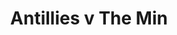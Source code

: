 ---
year: "1994"
serialNumber: "0165" 
game: "Antillies"
title: "Antillies v The Min"
gameLocation: "Canon's Park"
gameDate: ""
result: ""
resultType: ""
type: "game"
---